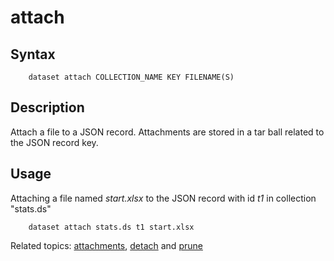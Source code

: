 
# attach

## Syntax 

```
    dataset attach COLLECTION_NAME KEY FILENAME(S)
```

## Description

Attach a file to a JSON record. Attachments are stored in a tar ball
related to the JSON record key.

## Usage

Attaching a file named *start.xlsx* to the JSON record with id _t1_ in 
collection "stats.ds"

```shell
    dataset attach stats.ds t1 start.xlsx
```

Related topics: [attachments](attachments.html), [detach](detach.html) and [prune](prune.html)

